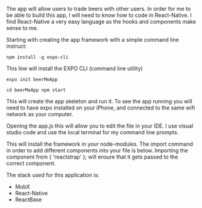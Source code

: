The app will allow users to trade beers with other users. In order for me to be able to build this app, I will need to know how to code in React-Native. I find React-Native a very easy language as the hooks and components make sense to me.

Starting with creating the app framework with a simple command line instruct:

```npm install -g expo-cli```


This line will install the EXPO CLI (command line utility)

```expo init beerMeApp```


```cd beerMeApp npm start```


This will create the app skeleton and run it. To see the app running you will need to have expo installed on your iPhone, and connected to the same wifi network as your computer.

Opening the app.js this will allow you to edit the file in your IDE. I use visual studio code and use the local terminal for my command line prompts.

This will install the framework in your node-modules. The import command in order to add different components into your file is below. Importing the component from { 'reactstrap' }; will ensure that it gets passed to the correct component.



The stack used for this application is:
- MobX
- React-Native
- ReactBase






